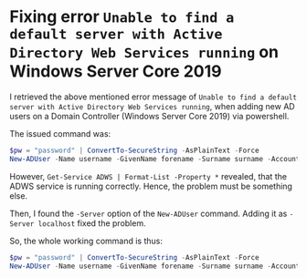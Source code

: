 # Fixing error `Unable to find a default server with Active Directory Web Services running` on Windows Server Core 2019

I retrieved the above mentioned error message of `Unable to find a default server with Active Directory Web Services running`, when adding new AD users on a Domain Controller (Windows Server Core 2019) via powershell.

The issued command was:

```powershell
$pw = "password" | ConvertTo-SecureString -AsPlainText -Force
New-ADUser -Name username -GivenName forename -Surname surname -AccountPassword $pw -ChangePasswordAtLogon $False -Enabled $True
```

However, `Get-Service ADWS | Format-List -Property *` revealed, that the ADWS service is running correctly.
Hence, the problem must be something else.

Then, I found the `-Server` option of the `New-ADUser` command.
Adding it as `-Server localhost` fixed the problem.

So, the whole working command is thus:

```powershell
$pw = "password" | ConvertTo-SecureString -AsPlainText -Force
New-ADUser -Name username -GivenName forename -Surname surname -AccountPassword $pw -ChangePasswordAtLogon $False -Enabled $True -Server localhost
```